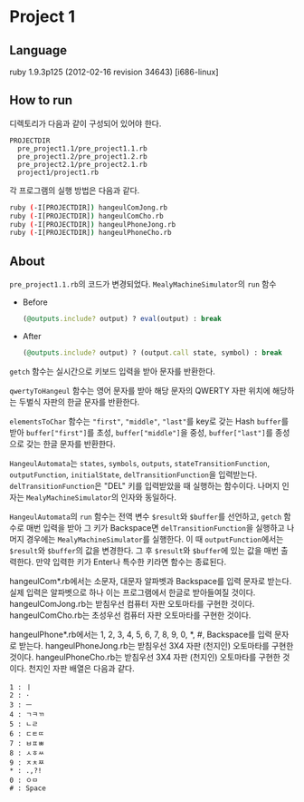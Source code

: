 # Project 1

## Language

ruby 1.9.3p125 (2012-02-16 revision 34643) [i686-linux]

## How to run

디렉토리가 다음과 같이 구성되어 있어야 한다.
```
PROJECTDIR
  pre_project1.1/pre_project1.1.rb
  pre_project1.2/pre_project1.2.rb
  pre_project2.1/pre_project2.1.rb
  project1/project1.rb
```

각 프로그램의 실행 방법은 다음과 같다.
``` sh
ruby (-I[PROJECTDIR]) hangeulComJong.rb
ruby (-I[PROJECTDIR]) hangeulComCho.rb
ruby (-I[PROJECTDIR]) hangeulPhoneJong.rb
ruby (-I[PROJECTDIR]) hangeulPhoneCho.rb
```

## About

`pre_project1.1.rb`의 코드가 변경되었다.
`MealyMachineSimulator`의 `run` 함수
- Before
    ``` ruby
    (@outputs.include? output) ? eval(output) : break
    ```
- After
    ``` ruby
    (@outputs.include? output) ? (output.call state, symbol) : break
    ```

`getch` 함수는 실시간으로 키보드 입력을 받아 문자를 반환한다.

`qwertyToHangeul` 함수는 영어 문자를 받아 해당 문자의 QWERTY 자판 위치에 해당하는 두벌식 자판의 한글 문자를 반환한다.

`elementsToChar` 함수는 `"first"`, `"middle"`, `"last"`를 key로 갖는 Hash `buffer`를 받아 `buffer["first"]`를 초성, `buffer["middle"]`을 중성, `buffer["last"]`를 종성으로 갖는 한글 문자를 반환한다.

`HangeulAutomata`는 `states`, `symbols`, `outputs`, `stateTransitionFunction`, `outputFunction`, `initialState`, `delTransitionFunction`을 입력받는다. `delTransitionFunction`은 "DEL" 키를 입력받았을 때 실행하는 함수이다. 나머지 인자는 `MealyMachineSimulator`의 인자와 동일하다.

`HangeulAutomata`의 `run` 함수는 전역 변수 `$result`와 `$buffer`를 선언하고, `getch` 함수로 매번 입력을 받아 그 키가 Backspace면 `delTransitionFunction`을 실행하고 나머지 경우에는 `MealyMachineSimulator`를 실행한다. 이 때 `outputFunction`에서는 `$result`와 `$buffer`의 값을 변경한다. 그 후 `$result`와 `$buffer`에 있는 값을 매번 출력한다. 만약 입력한 키가 Enter나 특수한 키라면 함수는 종료된다.

hangeulCom*.rb에서는 소문자, 대문자 알파벳과 Backspace를 입력 문자로 받는다.
실제 입력은 알파벳으로 하나 이는 프로그램에서 한글로 받아들여질 것이다.
hangeulComJong.rb는 받침우선 컴퓨터 자판 오토마타를 구현한 것이다.
hangeulComCho.rb는 초성우선 컴퓨터 자판 오토마타를 구현한 것이다.

hangeulPhone*.rb에서는 1, 2, 3, 4, 5, 6, 7, 8, 9, 0, *, #, Backspace를 입력 문자로 받는다.
hangeulPhoneJong.rb는 받침우선 3X4 자판 (천지인) 오토마타를 구현한 것이다.
hangeulPhoneCho.rb는 받침우선 3X4 자판 (천지인) 오토마타를 구현한 것이다.
천지인 자판 배열은 다음과 같다.
```
1 : ㅣ
2 : ·
3 : ㅡ
4 : ㄱㅋㄲ
5 : ㄴㄹ
6 : ㄷㅌㄸ
7 : ㅂㅍㅃ
8 : ㅅㅎㅆ
9 : ㅈㅊㅉ
* : .,?!
0 : ㅇㅁ
# : Space
```
